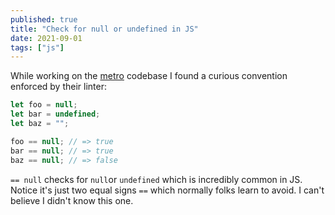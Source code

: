 ```yaml
---
published: true
title: "Check for null or undefined in JS"
date: 2021-09-01
tags: ["js"]
---
```


While working on the [metro](https://github.com/facebook/metro) codebase I
found a curious convention enforced by their linter:

```js
let foo = null;
let bar = undefined;
let baz = "";

foo == null; // => true
bar == null; // => true
baz == null; // => false
```

`== null` checks for `null`or `undefined` which is incredibly common in JS. Notice
it's just two equal signs `==` which normally folks learn to avoid. I can't
believe I didn't know this one.
